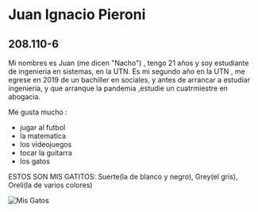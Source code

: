  # Juan Ignacio Pieroni
 ## 208.110-6
Mi nombres es Juan (me dicen "Nacho") , tengo 21 años y soy estudiante de ingenieria en sistemas, en la UTN. Es mi segundo año en la UTN , me egrese en 2019 de un bachiller en sociales, y antes de arrancar a estudiar ingenieria, y que arranque la pandemia ,estudie un cuatrmiestre en abogacia.  

Me gusta mucho :
- jugar al futbol 
- la matematica
- los videojuegos 
- tocar la guitarra
- los gatos                             
 
 ESTOS SON MIS GATITOS: Suerte(la de blanco y negro), Grey(el gris), Oreli(la de varios colores) 
 
 ![Mis Gatos](https://user-images.githubusercontent.com/129225397/228367414-424f28be-c90d-4203-b840-01fa531048e9.jpg "Estos son mis gatos")
